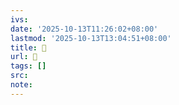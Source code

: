 ```yaml
---
ivs:
date: '2025-10-13T11:26:02+08:00'
lastmod: '2025-10-13T13:04:51+08:00'
title: 󰌬
url: 󰌬
tags: []
src:
note:
---
```

